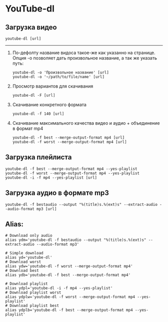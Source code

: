 # YouTube-dl


## Загрузка видео
```
youtube-dl [url]
```
---
1. По-дефолту название видоса такое-же как указанно на странице. Опция -o
позволяет дать произвольное название, а так же указать путь:
    ```
    youtube-dl -o 'Произвольное название' [url]
    youtube-dl -o '~/path/to/file/name' [url]
    ```

2. Просмотр вариантов для скачивания
    ```
    youtube-dl -F [url]
    ```

3. Скачивание конкретного формата
    ```
    youtube-dl -f 140 [url]
    ```

4. Скачивание максимального качества видео и аудио + объединение в формат mp4
    ```
    youtube-dl -f best --merge-output-format mp4 [url]
    youtube-dl -f worst --merge-output-format mp4 [url]
    ```

## Загрузка плейлиста
```
youtube-dl -f best --merge-output-format mp4 --yes-playlist
youtube-dl -f worst --merge-output-format mp4 --yes-playlist
youtube-dl -i -f mp4 --yes-playlist [url]
```

## Загрузка аудио в формате mp3

```
youtube-dl -f bestaudio --output "%(title)s.%(ext)s" --extract-audio --audio-format mp3 [url]
```

## Alias:
```
# Download only audio
alias ydm='youtube-dl -f bestaudio --output "%(title)s.%(ext)s" --extract-audio --audio-format mp3'

# Simple download
alias yd='youtube-dl'
# Download worst
alias ydw='youtube-dl -f worst --merge-output-format mp4'
# Download best
alias ydb='youtube-dl -f best --merge-output-format mp4'

# Download playlist
alias ydpl='youtube-dl -i -f mp4 --yes-playlist'
# Download playlist worst
alias ydplw='youtube-dl -f worst --merge-output-format mp4 --yes-playlist'
# Download playlist best
alias ydplb='youtube-dl -f best --merge-output-format mp4 --yes-playlist'
```
